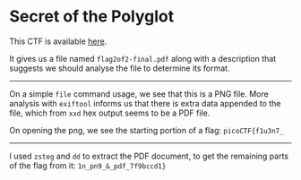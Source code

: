 # Secret of the Polyglot

This CTF is available [here](https://play.picoctf.org/practice/challenge/423?category=4&page=1&solved=1).

It gives us a file named `flag2of2-final.pdf` along with a description that suggests we should analyse the file to determine its format.

---

On a simple `file` command usage, we see that this is a PNG file. More analysis with `exiftool` informs us that there is extra data appended to the file, which from `xxd` hex output seems to be a PDF file.

On opening the png, we see the starting portion of a flag: `picoCTF{f1u3n7_`

---

I used `zsteg` and `dd` to extract the PDF document, to get the remaining parts of the flag from it: `1n_pn9_&_pdf_7f9bccd1}`
